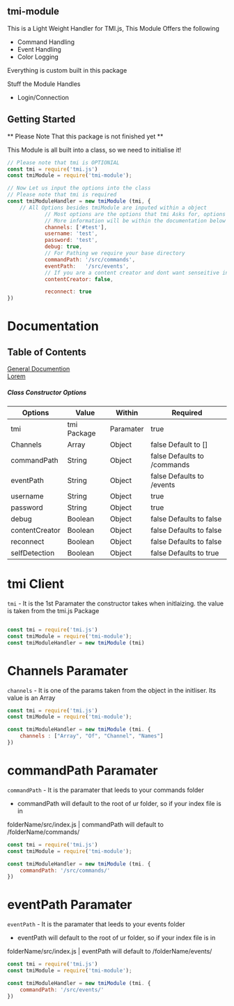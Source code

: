 ## tmi-module

This is a Light Weight Handler for TMI.js, This Module Offers the following

- Command Handling
- Event Handling
- Color Logging

Everything is custom built in this package

Stuff the Module Handles

- Login/Connection

## Getting Started
** Please Note That this package is not finished yet **

This Module is all built into a class, so we need to initialise it!
```js
// Please note that tmi is OPTIONIAL
const tmi = require('tmi.js')
const tmiModule = require('tmi-module');

// Now Let us input the options into the class
// Please note that tmi is required
const tmiModuleHandler = new tmiModule (tmi, {
    // All Options besides tmiModule are inputed within a object
            // Most options are the options that tmi Asks for, options like commandPath, and eventPath are all custon options,
            // More information will be within the documentation below
            channels: ['#test'],
            username: 'test',
            password: 'test',
            debug: true,
            // For Pathing we require your base directory
            commandPath: '/src/commands',
            eventPath:   '/src/events',
            // If you are a content creator and dont want senseitive information showing in the console turn this to true
            contentCreator: false,

            reconnect: true   
})
```

# Documentation
## Table of Contents  
[General Documention](#class-constructor-options)  
[Lorem](#Lorem) 


##### Class Constructor Options

|    Options    |      Value    |     Within    |   Required    |
| ------------- | ------------- | ------------- | ------------- |
|     tmi       |   tmi Package |  Paramater    |     true     |
|   Channels    |   Array       |  Object       |     false Default to []          |
|  commandPath  |   String      |  Object       |     false  Defaults to /commands |
|   eventPath   |   String      |  Object       |     false Defaults to /events    |
|    username   |   String      |  Object       |     true     |
|   password    |   String      |  Object       |     true     |
|     debug     |   Boolean     |  Object       |     false Defaults to false      |
| contentCreator|   Boolean     |  Object       |     false Defaults to false      |
|   reconnect   |   Boolean     |  Object       |     false Defaults to false      |
| selfDetection |   Boolean     |  Object       |     false Defaults to true       |

# tmi Client
`` tmi `` - It is the 1st Paramater the constructor takes when initlaizing. the value is taken from the tmi.js Package

```js

const tmi = require('tmi.js')
const tmiModule = require('tmi-module');
const tmiModuleHandler = new tmiModule (tmi)
```

# Channels Paramater
``channels`` - It is one of the params taken from the object in the initliser. Its value is an Array

```js
const tmi = require('tmi.js')
const tmiModule = require('tmi-module');

const tmiModuleHandler = new tmiModule (tmi. {
    channels : ["Array", "Of", "Channel", "Names"]
})
```
# commandPath Paramater
``commandPath`` - It is the paramater that leeds to your commands folder

- commandPath will default to the root of ur folder, so if your index file is in 

 folderName/src/index.js | commandPath will default to /folderName/commands/

```js
const tmi = require('tmi.js')
const tmiModule = require('tmi-module');

const tmiModuleHandler = new tmiModule (tmi. {
    commandPath: '/src/commands/'
})
```

# eventPath Paramater
``eventPath`` - It is the paramater that leeds to your events folder

- eventPath will default to the root of ur folder, so if your index file is in 

 folderName/src/index.js | eventPath will default to /folderName/events/

```js
const tmi = require('tmi.js')
const tmiModule = require('tmi-module');

const tmiModuleHandler = new tmiModule (tmi. {
    commandPath: '/src/events/'
})
```